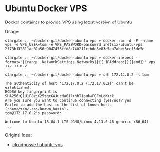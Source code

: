 # Ubuntu Docker VPS

Docker container to provide VPS using latest version of Ubuntu

Usage:

```shell
stargate :: ~/docker-git/docker-ubuntu-vps » docker run -d -P --name vps -e VPS_USER=tom -e VPS_PASSWORD=passowrd inetsix/ubuntu-vps
2f73b132811ae82a56c9047453ffd8b740211cfbde3e83d5ea7abef3ccf5de5c

stargate :: ~/docker-git/docker-ubuntu-vps » docker inspect --format='{{range .NetworkSettings.Networks}}{{.IPAddress}}{{end}}' vps
172.17.0.2

stargate :: ~/docker-git/docker-ubuntu-vps » ssh 172.17.0.2 -l tom

The authenticity of host '172.17.0.2 (172.17.0.2)' can't be established.
ECDSA key fingerprint is SHA256:Q1U1F8zgX25tgcGWJucMa0IR+hbT1subwFGFmLoKXrk.
Are you sure you want to continue connecting (yes/no)? yes
Failed to add the host to the list of known hosts (/home/tom/.ssh/known_hosts).
tom@172.17.0.2's password:

Welcome to Ubuntu 18.04.1 LTS (GNU/Linux 4.13.0-46-generic x86_64)
...
```


Original Idea:
- [cloudposse / ubuntu-vps](https://github.com/cloudposse/ubuntu-vps)
